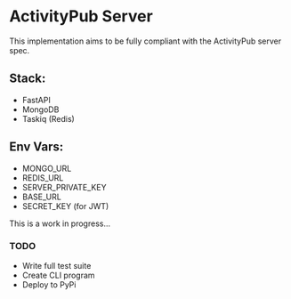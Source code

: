 # ActivityPub Server 

This implementation aims to be fully compliant with the ActivityPub server spec.

## Stack:
* FastAPI
* MongoDB
* Taskiq (Redis)

## Env Vars:
* MONGO_URL
* REDIS_URL
* SERVER_PRIVATE_KEY
* BASE_URL
* SECRET_KEY (for JWT)

This is a work in progress...

### TODO
* Write full test suite
* Create CLI program
* Deploy to PyPi
